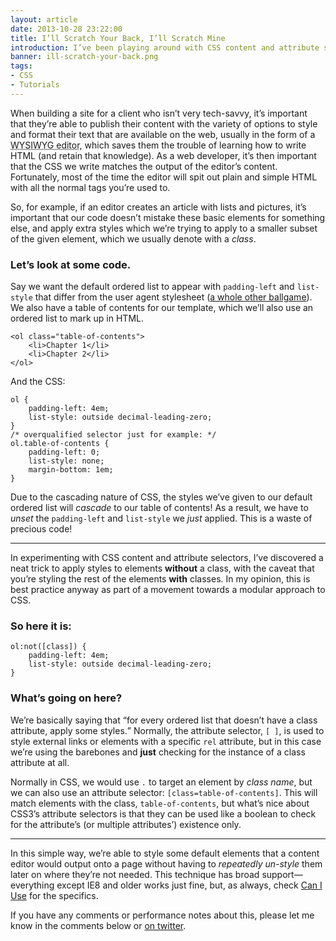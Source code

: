 ```yaml
---
layout: article
date: 2013-10-28 23:22:00
title: I’ll Scratch Your Back, I’ll Scratch Mine
introduction: I’ve been playing around with CSS content and attribute selectors recently, and come across a useful trick for styling default elements.
banner: ill-scratch-your-back.png
tags:
- CSS
- Tutorials
---
```


When building a site for a client who isn’t very tech-savvy, it’s important that they’re able to publish their content with the variety of options to style and format their text that are available on the web, usually in the form of a <abbr title="What You See Is What You Get">WYSIWYG editor</abbr>, which saves them the trouble of learning how to write HTML (and retain that knowledge). As a web developer, it’s then important that the CSS we write matches the output of the editor’s content. Fortunately, most of the time the editor will spit out plain and simple HTML with all the normal tags you’re used to.

So, for example, if an editor creates an article with lists and pictures, it’s important that our code doesn’t mistake these basic elements for something else, and apply extra styles which we’re trying to apply to a smaller subset of the given element, which we usually denote with a <dfn title="A class is a label which is assigned to element(s) to distinguish it from like elements.">class</dfn>.

### Let’s look at some code.

Say we want the default ordered list to appear with <code>padding-left</code> and <code>list-style</code> that differ from the user agent stylesheet ([a whole other ballgame](http://necolas.github.io/normalize.css/)). We also have a table of contents for our template, which we’ll also use an ordered list to mark up in HTML.

    <ol class="table-of-contents">
        <li>Chapter 1</li>
        <li>Chapter 2</li>
    </ol>

And the CSS:

	ol {
		padding-left: 4em;
        list-style: outside decimal-leading-zero;
    }
    /* overqualified selector just for example: */
    ol.table-of-contents {
        padding-left: 0;
        list-style: none;
        margin-bottom: 1em;
    }

Due to the cascading nature of CSS, the styles we’ve given to our default ordered list will *cascade* to our table of contents! As a result, we have to *unset* the <code>padding-left</code> and <code>list-style</code> we *just* applied. This is a waste of precious code!

--------

In experimenting with CSS content and attribute selectors, I’ve discovered a neat trick to apply styles to elements **without** a class, with the caveat that you’re styling the rest of the elements **with** classes. In my opinion, this is best practice anyway as part of a movement towards a modular approach to CSS.

### So here it is:

	ol:not([class]) {
		padding-left: 4em;
        list-style: outside decimal-leading-zero;
    }

### What’s going on here?

We’re basically saying that <q>for every ordered list that doesn’t have a class attribute, apply some styles.</q> Normally, the attribute selector, <code>[ ]</code>, is used to style external links or elements with a specific <code>rel</code> attribute, but in this case we’re using the barebones and **just** checking for the instance of a class attribute at all.

Normally in CSS, we would use <code>.</code> to target an element by *class name*, but we can also use an attribute selector: <code>[class=table-of-contents]</code>. This will match elements with the class, <code>table-of-contents</code>, but what’s nice about CSS3’s attribute selectors is that they can be used like a boolean to check for the attribute’s (or multiple attributes’) existence only.

--------

In this simple way, we’re able to style some default elements that a content editor would output onto a page without having to *repeatedly un-style* them later on where they’re not needed. This technique has broad support—everything except IE8 and older works just fine, but, as always, check [Can I Use](http://caniuse.com/#search=not) for the specifics.

If you have any comments or performance notes about this, please let me know in the comments below or [on twitter](http://twitter.com/iamchrisburnell).
